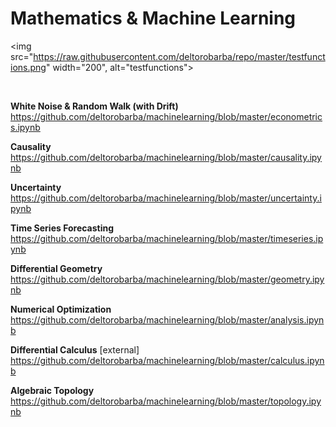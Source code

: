 # Mathematics & Machine Learning

<img src="https://raw.githubusercontent.com/deltorobarba/repo/master/testfunctions.png" width="200", alt="testfunctions">

<br>

<b>White Noise & Random Walk (with Drift)</b><br>
https://github.com/deltorobarba/machinelearning/blob/master/econometrics.ipynb

<b>Causality</b><br>
https://github.com/deltorobarba/machinelearning/blob/master/causality.ipynb

<b>Uncertainty</b><br>
https://github.com/deltorobarba/machinelearning/blob/master/uncertainty.ipynb

<b>Time Series Forecasting</b><br>
https://github.com/deltorobarba/machinelearning/blob/master/timeseries.ipynb

<b>Differential Geometry</b><br>
https://github.com/deltorobarba/machinelearning/blob/master/geometry.ipynb

<b>Numerical Optimization</b><br>
https://github.com/deltorobarba/machinelearning/blob/master/analysis.ipynb

<b>Differential Calculus</b> [external]<br>
https://github.com/deltorobarba/machinelearning/blob/master/calculus.ipynb

<b>Algebraic Topology</b><br>
https://github.com/deltorobarba/machinelearning/blob/master/topology.ipynb
